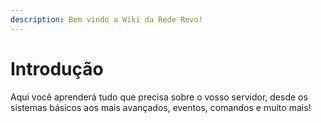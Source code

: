 ```yaml
---
description: Bem vindo a Wiki da Rede Revo!
---
```


# Introdução

Aqui você aprenderá tudo que precisa sobre o vosso servidor, desde os sistemas básicos aos mais avançados, eventos, comandos e muito mais!

